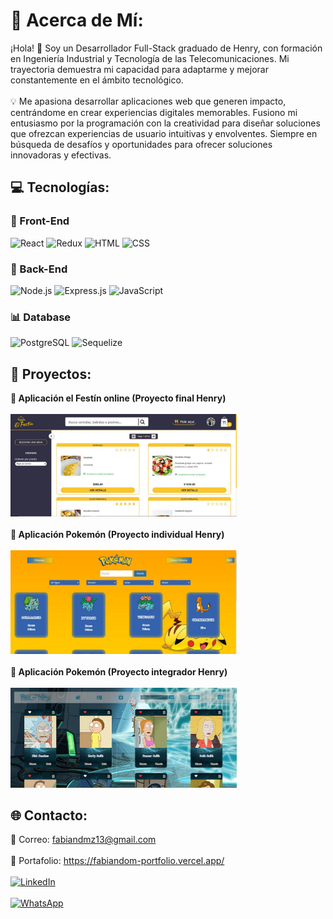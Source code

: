 # 💫 Acerca de Mí:

¡Hola! 👋 Soy un Desarrollador Full-Stack graduado de Henry, con formación en Ingeniería Industrial y Tecnología de las Telecomunicaciones. Mi trayectoria demuestra mi capacidad para adaptarme y mejorar constantemente en el ámbito tecnológico.<br><br> 💡 Me apasiona desarrollar aplicaciones web que generen impacto, centrándome en crear experiencias digitales memorables. Fusiono mi entusiasmo por la programación con la creatividad para diseñar soluciones que ofrezcan experiencias de usuario intuitivas y envolventes. Siempre en búsqueda de desafíos y oportunidades para ofrecer soluciones innovadoras y efectivas.


## 💻 Tecnologías:
### 🎨 Front-End
![React](https://img.shields.io/badge/React-%2320232a.svg?style=for-the-badge&logo=react&logoColor=%2361DAFB)
![Redux](https://img.shields.io/badge/Redux-%23593d88.svg?style=for-the-badge&logo=redux&logoColor=white)
![HTML](https://img.shields.io/badge/HTML-%23E34F26.svg?style=for-the-badge&logo=html5&logoColor=white)
![CSS](https://img.shields.io/badge/CSS-%231572B6.svg?style=for-the-badge&logo=css3&logoColor=white)

### 🧠 Back-End
![Node.js](https://img.shields.io/badge/Node.js-6DA55F?style=for-the-badge&logo=node.js&logoColor=white)
![Express.js](https://img.shields.io/badge/Express.js-%23404d59.svg?style=for-the-badge&logo=express&logoColor=%2361DAFB)
![JavaScript](https://img.shields.io/badge/JavaScript-%23323330.svg?style=for-the-badge&logo=javascript&logoColor=%23F7DF1E)

### 📊 Database
![PostgreSQL](https://img.shields.io/badge/PostgreSQL-%23316192.svg?style=for-the-badge&logo=postgresql&logoColor=white)
![Sequelize](https://img.shields.io/badge/Sequelize-%231572B6.svg?style=for-the-badge&logo=sequelize&logoColor=white)



## 📌 Proyectos:
**🌟 Aplicación el Festín online (Proyecto final Henry)**<br><br>
<a href="https://pf-front-end-grupo3.vercel.app/" target="_blank"><img src="Proyectos/Festin.JPG" alt="Proyecto 1" width="362"></a> <br><br>
**🌟 Aplicación Pokemón (Proyecto individual Henry)**<br><br>
<a href="https://client-pokemon-wheat.vercel.app/" target="_blank"><img src="Proyectos/pokemon.JPG" alt="Proyecto 2" width="362"></a><br><br>
**🌟 Aplicación Pokemón (Proyecto integrador Henry)**<br><br>
<a href="https://youtu.be/eHMMRxW_rI4" target="_blank"><img src="Proyectos/Rick.JPG" alt="Proyecto 3" width="362"></a>





## 🌐 Contacto:

📧 Correo: fabiandmz13@gmail.com<br><br>
📂 Portafolio: https://fabiandom-portfolio.vercel.app/<br><br>
[![LinkedIn](https://img.shields.io/badge/LinkedIn-%230077B5.svg?logo=linkedin&logoColor=white)](https://linkedin.com/in/https://www.linkedin.com/in/fabian-dominguez-34840b212/)<br><br>
[![WhatsApp](https://img.shields.io/badge/WhatsApp-%25B2D366.svg?logo=whatsapp&logoColor=white)](https://wa.me/+573133154005)
